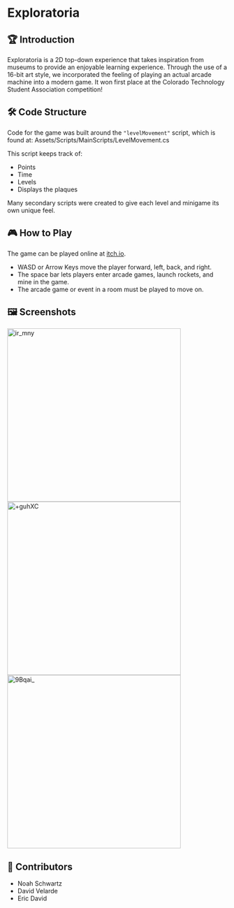 # Exploratoria 

## 🏆 Introduction
Exploratoria is a 2D top-down experience that takes inspiration from museums to provide an enjoyable learning experience. Through the use of a 16-bit art style, we incorporated the feeling of playing an actual arcade machine into a modern game. It won first place at the Colorado Technology Student Association competition!

## 🛠 Code Structure

Code for the game was built around the `"levelMovement"` script, which is found at: Assets/Scripts/MainScripts/LevelMovement.cs

This script keeps track of:
- Points
- Time
- Levels
- Displays the plaques

Many secondary scripts were created to give each level and minigame its own unique feel.

## 🎮 How to Play

The game can be played online at [itch.io](https://noahschwartz.itch.io/exploratoria).
- WASD or Arrow Keys move the player forward, left, back, and right. 
- The space bar lets players enter arcade games, launch rockets, and mine in the game. 
- The arcade game or event in a room must be played to move on.


## 🖼 Screenshots

<img width="397" alt="ir_mny" src="https://github.com/NoahBSchwartz/Exploratoria/assets/44248582/325fec35-49bf-4dab-b737-94c87b751834">
<img width="397" alt="+guhXC" src="https://github.com/NoahBSchwartz/Exploratoria/assets/44248582/31b8518a-00c3-468c-a2f0-17c6361e4898">
<img width="397" alt="9Bqai_" src="https://github.com/NoahBSchwartz/Exploratoria/assets/44248582/22b5c6ea-d1a0-48dc-8a5d-f7c99b791609">


## 👥 Contributors

- Noah Schwartz
- David Velarde
- Eric David

